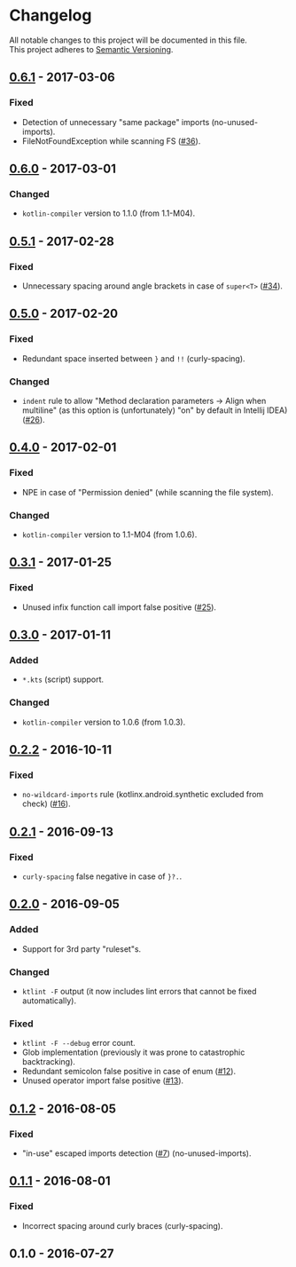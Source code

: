 # Changelog
All notable changes to this project will be documented in this file.  
This project adheres to [Semantic Versioning](http://semver.org/).

## [0.6.1] - 2017-03-06

### Fixed
- Detection of unnecessary "same package" imports (no-unused-imports).
- FileNotFoundException while scanning FS ([#36](https://github.com/shyiko/ktlint/issues/36)).

## [0.6.0] - 2017-03-01

### Changed
- `kotlin-compiler` version to 1.1.0 (from 1.1-M04).

## [0.5.1] - 2017-02-28

### Fixed
- Unnecessary spacing around angle brackets in case of `super<T>` ([#34](https://github.com/shyiko/ktlint/issues/34)).

## [0.5.0] - 2017-02-20

### Fixed
- Redundant space inserted between `}` and `!!` (curly-spacing).

### Changed
- `indent` rule to allow "Method declaration parameters -> Align when multiline" (as this option is (unfortunately) "on" by default in Intellij IDEA) ([#26](https://github.com/shyiko/ktlint/issues/26)).

## [0.4.0] - 2017-02-01

### Fixed
- NPE in case of "Permission denied" (while scanning the file system).

### Changed
- `kotlin-compiler` version to 1.1-M04 (from 1.0.6).

## [0.3.1] - 2017-01-25

### Fixed
- Unused infix function call import false positive ([#25](https://github.com/shyiko/ktlint/issues/25)).

## [0.3.0] - 2017-01-11

### Added 
- `*.kts` (script) support.

### Changed
- `kotlin-compiler` version to 1.0.6 (from 1.0.3).

## [0.2.2] - 2016-10-11

### Fixed
- `no-wildcard-imports` rule (kotlinx.android.synthetic excluded from check) ([#16](https://github.com/shyiko/ktlint/pull/16)).

## [0.2.1] - 2016-09-13

### Fixed
- `curly-spacing` false negative in case of `}?.`.

## [0.2.0] - 2016-09-05

### Added
- Support for 3rd party "ruleset"s. 

### Changed
- `ktlint -F` output (it now includes lint errors that cannot be fixed automatically). 

### Fixed
- `ktlint -F --debug` error count.  
- Glob implementation (previously it was prone to catastrophic backtracking).
- Redundant semicolon false positive in case of enum ([#12](https://github.com/shyiko/ktlint/issues/12)).
- Unused operator import false positive ([#13](https://github.com/shyiko/ktlint/issues/13)).

## [0.1.2] - 2016-08-05

### Fixed
- "in-use" escaped imports detection ([#7](https://github.com/shyiko/ktlint/issues/7)) (no-unused-imports).   

## [0.1.1] - 2016-08-01

### Fixed
- Incorrect spacing around curly braces (curly-spacing).

## 0.1.0 - 2016-07-27

[0.6.1]: https://github.com/shyiko/ktlint/compare/0.6.0...0.6.1
[0.6.0]: https://github.com/shyiko/ktlint/compare/0.5.1...0.6.0
[0.5.1]: https://github.com/shyiko/ktlint/compare/0.5.0...0.5.1
[0.5.0]: https://github.com/shyiko/ktlint/compare/0.4.0...0.5.0
[0.4.0]: https://github.com/shyiko/ktlint/compare/0.3.1...0.4.0
[0.3.1]: https://github.com/shyiko/ktlint/compare/0.3.0...0.3.1
[0.3.0]: https://github.com/shyiko/ktlint/compare/0.2.2...0.3.0
[0.2.2]: https://github.com/shyiko/ktlint/compare/0.2.1...0.2.2
[0.2.1]: https://github.com/shyiko/ktlint/compare/0.2.0...0.2.1
[0.2.0]: https://github.com/shyiko/ktlint/compare/0.1.2...0.2.0
[0.1.2]: https://github.com/shyiko/ktlint/compare/0.1.1...0.1.2
[0.1.1]: https://github.com/shyiko/ktlint/compare/0.1.0...0.1.1
